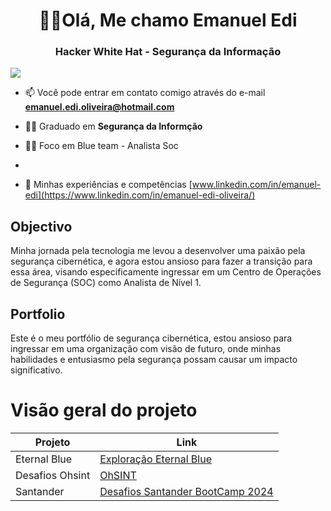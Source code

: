 <h1 align="center">🕵️‍♂️Olá, Me chamo Emanuel Edi</h1>
<h3 align="center">Hacker White Hat - Segurança da Informação</h3>
<a href="https://www.linkedin.com/in/emanuel-edi-oliveira/"><img src="https://img.shields.io/badge/-LinkedIn-0072b1?&style=for-the-badge&logo=linkedin&logoColor=white" /></a>


- 📫 Você pode entrar em contato comigo através do e-mail **emanuel.edi.oliveira@hotmail.com**

- 🧑‍🎓 Graduado em **Segurança da Informção**
  
- 🕵️‍♂️ Foco em Blue team - Analista Soc

- 

- 📄 Minhas experiências e competências [www.linkedin.com/in/emanuel-edi](https://www.linkedin.com/in/emanuel-edi-oliveira/)

## Objectivo
Minha jornada pela tecnologia me levou a desenvolver uma paixão pela segurança cibernética, e agora estou ansioso para fazer a transição para essa área, visando especificamente ingressar em um Centro de Operações de Segurança (SOC) como Analista de Nível 1.

## Portfolio
Este é o meu portfólio de segurança cibernética, estou ansioso para ingressar em uma organização com visão de futuro, onde minhas habilidades e entusiasmo pela segurança possam causar um impacto significativo.

# Visão geral do projeto
|        Projeto         |  Link                                                                                     |
|------------------------|-----------------------------------------------------------------------------------------|
|      Eternal Blue      | <a href ="https://github.com/EmanuelEdi/ETERNAL-BLUE"> Exploração Eternal Blue </a>        |
|      Desafios Ohsint   | <a href ="https://github.com/EmanuelEdi/OhSINT---TRY-HACK-ME">OhSINT</a> |
|      Santander         | <a href ="https://github.com/EmanuelEdi/SANTANDER-BOOTCAMP-CIBERSEGURAN-A"> Desafios Santander BootCamp 2024</a>|


